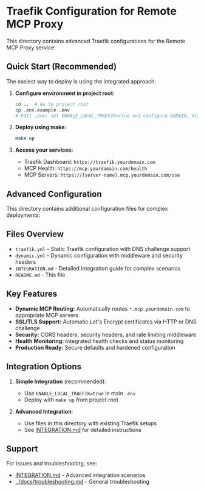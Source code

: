 # Traefik Configuration for Remote MCP Proxy

This directory contains advanced Traefik configurations for the Remote MCP Proxy service.

## Quick Start (Recommended)

The easiest way to deploy is using the integrated approach:

1. **Configure environment in project root:**
   ```bash
   cd ..  # Go to project root
   cp .env.example .env
   # Edit .env: set ENABLE_LOCAL_TRAEFIK=true and configure DOMAIN, ACME_EMAIL
   ```

2. **Deploy using make:**
   ```bash
   make up
   ```

3. **Access your services:**
   - Traefik Dashboard: `https://traefik.yourdomain.com`
   - MCP Health: `https://mcp.yourdomain.com/health`
   - MCP Servers: `https://[server-name].mcp.yourdomain.com/sse`

## Advanced Configuration

This directory contains additional configuration files for complex deployments:

## Files Overview

- `traefik.yml` - Static Traefik configuration with DNS challenge support
- `dynamic.yml` - Dynamic configuration with middleware and security headers
- `INTEGRATION.md` - Detailed integration guide for complex scenarios
- `README.md` - This file

## Key Features

- **Dynamic MCP Routing:** Automatically routes `*.mcp.yourdomain.com` to appropriate MCP servers
- **SSL/TLS Support:** Automatic Let's Encrypt certificates via HTTP or DNS challenge
- **Security:** CORS headers, security headers, and rate limiting middleware
- **Health Monitoring:** Integrated health checks and status monitoring
- **Production Ready:** Secure defaults and hardened configuration

## Integration Options

1. **Simple Integration** (recommended):
   - Use `ENABLE_LOCAL_TRAEFIK=true` in main `.env`
   - Deploy with `make up` from project root

2. **Advanced Integration**:
   - Use files in this directory with existing Traefik setups
   - See [INTEGRATION.md](INTEGRATION.md) for detailed instructions

## Support

For issues and troubleshooting, see:
- [INTEGRATION.md](INTEGRATION.md) - Advanced integration scenarios
- [../docs/troubleshooting.md](../docs/troubleshooting.md) - General troubleshooting